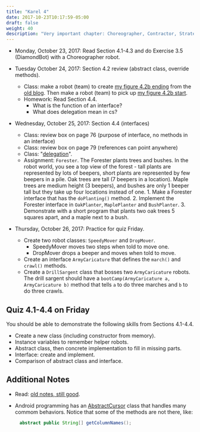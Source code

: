 ```yaml
---
title: "Karel 4"
date: 2017-10-23T10:17:59-05:00
draft: false
weight: 40
description: "Very important chapter: Choreographer, Contractor, Strategy, Spy, Observer. Design patterns in Java."
---
```


* Monday, October 23, 2017: Read Section 4.1-4.3 and do Exercise 3.5 (DiamondBot) with a Choreographer robot. 

* Tuesday October 24, 2017: Section 4.2 review (abstract class, override methods).
    - Class: make a robot (team) to create [my figure 4.2b ending](4-2b-Abstract-II-End.png) from the [old blog](https://wy-ap-cs.blogspot.com/2014/09/chapter-4.html). Then make a robot (team) to pick up [my figure 4.2b start](4-2b-Abstract-II-Start.png).
    - Homework: Read Section 4.4. 
        - What is the function of an interface? 
        - What does delegation mean in cs?

* Wednesday, October 25, 2017: Section 4.4 (interfaces)
    - Class: review box on page 76 (purpose of interface, no methods in an interface)
    - Class: review box on page 79 (references can point anywhere)
    - Class: "[delegation](https://en.wikipedia.org/wiki/Delegation_(object-oriented_programming))".
    - Assignment: `Forester`. The Forester plants trees and bushes. In the robot world, you see a top view of the forest - tall plants are represented by lots of beepers, short plants are represented by few beepers in a pile. Oak trees are tall (7 beepers in a location). Maple trees are medium height (3 beepers), and bushes are only 1 beeper tall but they take up four locations instead of one. 
          1. Make a Forester interface that has the `doPlanting()` method.
          2. Implement the Forester interface in `OakPlanter`, `MaplePlanter` and `BushPlanter`. 
          3. Demonstrate with a short program that plants two oak trees 5 squares apart, and a maple next to a bush.

* Thursday, October 26, 2017: Practice for quiz Friday.

    - Create two robot classes: `SpeedyMover` and `DropMover`. 
        + SpeedyMover moves two steps when told to move one.
        + DropMover drops a beeper and moves when told to move.
    - Create an interface `ArmyCaricature` that defines the `march()` and `crawl()` methods.
    - Create a `DrillSargent` class that bosses two `ArmyCaricature` robots. The drill sargent should have a `bootCamp(ArmyCaricature a, ArmyCaricature b)` method that tells `a` to do three marches and `b` to do three crawls. 

## Quiz 4.1-4.4 on Friday

You should be able to demonstrate the following skills from Sections 4.1-4.4.

* Create a new class (including constructor from memory).
* Instance variables to remember helper robots.
* Abstract class, then concrete implementation to fill in missing parts.
* Interface: create and implement.
* Comparison of abstract class and interface.
    
## Additional Notes

* Read: [old notes, still good](https://wy-ap-cs.blogspot.com/2014/09/chapter-4.html).

* Android programming has an [AbstractCursor](http://grepcode.com/file/repository.grepcode.com/java/ext/com.google.android/android/5.1.1_r1/android/database/AbstractCursor.java#AbstractCursor) class that handles many commom behaviors. Notice that some of the methods are not there, like:
```java
     abstract public String[] getColumnNames();
```
